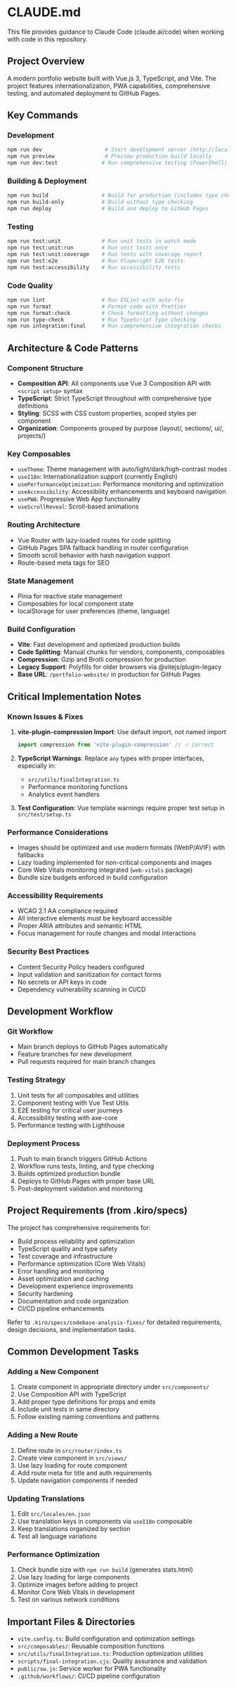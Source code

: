 # CLAUDE.md

This file provides guidance to Claude Code (claude.ai/code) when working with code in this repository.

## Project Overview

A modern portfolio website built with Vue.js 3, TypeScript, and Vite. The project features internationalization, PWA capabilities, comprehensive testing, and automated deployment to GitHub Pages.

## Key Commands

### Development
```bash
npm run dev                    # Start development server (http://localhost:5173)
npm run preview                # Preview production build locally
npm run dev:test              # Run comprehensive testing (PowerShell)
```

### Building & Deployment
```bash
npm run build                 # Build for production (includes type checking)
npm run build-only            # Build without type checking
npm run deploy                # Build and deploy to GitHub Pages
```

### Testing
```bash
npm run test:unit             # Run unit tests in watch mode
npm run test:unit:run         # Run unit tests once
npm run test:unit:coverage    # Run tests with coverage report
npm run test:e2e              # Run Playwright E2E tests
npm run test:accessibility    # Run accessibility tests
```

### Code Quality
```bash
npm run lint                  # Run ESLint with auto-fix
npm run format                # Format code with Prettier
npm run format:check          # Check formatting without changes
npm run type-check            # Run TypeScript type checking
npm run integration:final     # Run comprehensive integration checks
```

## Architecture & Code Patterns

### Component Structure
- **Composition API**: All components use Vue 3 Composition API with `<script setup>` syntax
- **TypeScript**: Strict TypeScript throughout with comprehensive type definitions
- **Styling**: SCSS with CSS custom properties, scoped styles per component
- **Organization**: Components grouped by purpose (layout/, sections/, ui/, projects/)

### Key Composables
- `useTheme`: Theme management with auto/light/dark/high-contrast modes
- `useI18n`: Internationalization support (currently English)
- `usePerformanceOptimization`: Performance monitoring and optimization
- `useAccessibility`: Accessibility enhancements and keyboard navigation
- `usePWA`: Progressive Web App functionality
- `useScrollReveal`: Scroll-based animations

### Routing Architecture
- Vue Router with lazy-loaded routes for code splitting
- GitHub Pages SPA fallback handling in router configuration
- Smooth scroll behavior with hash navigation support
- Route-based meta tags for SEO

### State Management
- Pinia for reactive state management
- Composables for local component state
- localStorage for user preferences (theme, language)

### Build Configuration
- **Vite**: Fast development and optimized production builds
- **Code Splitting**: Manual chunks for vendors, components, composables
- **Compression**: Gzip and Brotli compression for production
- **Legacy Support**: Polyfills for older browsers via @vitejs/plugin-legacy
- **Base URL**: `/portfolio-website/` in production for GitHub Pages

## Critical Implementation Notes

### Known Issues & Fixes

1. **vite-plugin-compression Import**: Use default import, not named import
   ```typescript
   import compression from 'vite-plugin-compression' // ✓ Correct
   ```

2. **TypeScript Warnings**: Replace `any` types with proper interfaces, especially in:
   - `src/utils/finalIntegration.ts`
   - Performance monitoring functions
   - Analytics event handlers

3. **Test Configuration**: Vue template warnings require proper test setup in `src/test/setup.ts`

### Performance Considerations
- Images should be optimized and use modern formats (WebP/AVIF) with fallbacks
- Lazy loading implemented for non-critical components and images
- Core Web Vitals monitoring integrated (`web-vitals` package)
- Bundle size budgets enforced in build configuration

### Accessibility Requirements
- WCAG 2.1 AA compliance required
- All interactive elements must be keyboard accessible
- Proper ARIA attributes and semantic HTML
- Focus management for route changes and modal interactions

### Security Best Practices
- Content Security Policy headers configured
- Input validation and sanitization for contact forms
- No secrets or API keys in code
- Dependency vulnerability scanning in CI/CD

## Development Workflow

### Git Workflow
- Main branch deploys to GitHub Pages automatically
- Feature branches for new development
- Pull requests required for main branch changes

### Testing Strategy
1. Unit tests for all composables and utilities
2. Component testing with Vue Test Utils
3. E2E testing for critical user journeys
4. Accessibility testing with axe-core
5. Performance testing with Lighthouse

### Deployment Process
1. Push to main branch triggers GitHub Actions
2. Workflow runs tests, linting, and type checking
3. Builds optimized production bundle
4. Deploys to GitHub Pages with proper base URL
5. Post-deployment validation and monitoring

## Project Requirements (from .kiro/specs)

The project has comprehensive requirements for:
- Build process reliability and optimization
- TypeScript quality and type safety
- Test coverage and infrastructure
- Performance optimization (Core Web Vitals)
- Error handling and monitoring
- Asset optimization and caching
- Development experience improvements
- Security hardening
- Documentation and code organization
- CI/CD pipeline enhancements

Refer to `.kiro/specs/codebase-analysis-fixes/` for detailed requirements, design decisions, and implementation tasks.

## Common Development Tasks

### Adding a New Component
1. Create component in appropriate directory under `src/components/`
2. Use Composition API with TypeScript
3. Add proper type definitions for props and emits
4. Include unit tests in same directory
5. Follow existing naming conventions and patterns

### Adding a New Route
1. Define route in `src/router/index.ts`
2. Create view component in `src/views/`
3. Use lazy loading for route component
4. Add route meta for title and auth requirements
5. Update navigation components if needed

### Updating Translations
1. Edit `src/locales/en.json`
2. Use translation keys in components via `useI18n` composable
3. Keep translations organized by section
4. Test all language variations

### Performance Optimization
1. Check bundle size with `npm run build` (generates stats.html)
2. Use lazy loading for large components
3. Optimize images before adding to project
4. Monitor Core Web Vitals in development
5. Test on various network conditions

## Important Files & Directories

- `vite.config.ts`: Build configuration and optimization settings
- `src/composables/`: Reusable composition functions
- `src/utils/finalIntegration.ts`: Production optimization utilities
- `scripts/final-integration.cjs`: Quality assurance and validation
- `public/sw.js`: Service worker for PWA functionality
- `.github/workflows/`: CI/CD pipeline configuration